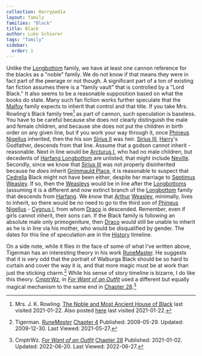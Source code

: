 ```yaml
---
collection: Harrypedia
layout: family
families: "Black"
title: Black
author: Luke Schierer
tags: "family"
sidebar:
  order: 1
---
```


Unlike the [Longbottom][] family, we have at least one cannon reference for the
blacks as a "noble" family.  We do not know if that means they were in fact
part of the peerage or not though.  A significant part of a ton of existing
fan fiction assumes there is a "family vault" that is controlled by a "Lord
Black." It also seems to be a reasonable supposition based on what the books do
state.  Many such fan fiction works further speculate that the [Malfoy][] family
expects to inherit that control and that title.  If you take Mrs. Rowling's
Black family tree[^210122-26] as part of cannon, such speculation is baseless.
You have to be careful because she does not clearly distinguish the male and
female children, and because she does not put the children in birth order on
any given line, but if you work your way through it, once [Phineus Nigellus]
inherited, then the his son [Sirius II] was heir.  [Sirius III], [Harry]'s
Godfather, descends from that line.  Assume that a godson cannot inherit -
reasonable.  Next in line would be [Arcturus I](Arcturus), who had no male
children, but decedents of [Harfang Longbottom][Harfang] are unlisted, that
might include [Neville].  Secondly, since we know that [Sirius III][] was
not properly disinherited because he *does* inherit [Grimmauld Place], it
is reasonable to suspect that [Cedrella][] Black might not have been either,
despite her marriage to [Septimus Weasley][Septimus].  If so, then the
[Weasleys][] would be in line after the [Longbottoms] (assuming it is a
different and now extinct branch of the [Longbottom][] family that descends
from [Harfang][].  We *know* that [Arthur][] [Weasley][], minimally, lives
to inherit, so there would be no need to go to the third son of [Phineus
Nigellus][] - [Cygnus I][], from whom [Draco][] is descended.  Remember,
even if girls cannot inherit, their sons can.   If the Black family is
following an absolute male only primogeniture, then [Draco][] would still
be unable to inherit as he is in line via his mother, who would be
disqualified by gender.  The dates for this line of speculation are in
the [History][] timeline.

[History]: <../../history>

[Draco]: <../malfoy/draco_lucius>

[Phineus Nigellus]: <phineus_nigellus>

[Cygnus I]: <../black/cygnus>

[Malfoy]: <../malfoy>

[Weasleys]: <../weasley>

[Weasley]: <../weasley>

[Harfang]: <../longbottom/harfang>

[Arthur]: <../weasley/arthur>

[Cedrella]: <cedrella>

[Septimus]: <../weasley/septimus>

[Sirius III]: <sirius_iii>

[Sirius II]: <sirius_ii>

[Longbottom]: <../longbottom>

[Longbottoms]: <../longbottom>

[Grimmauld Place]: <../../grimmauld_place>

[Neville]: <../longbottom/neville>

[Harry]: <../potter/harry_james>

On a side note, while it flies in the face of some of what I've written above,
Tigerman has an interesting theory in his work [RuneMaster][RMff1].  He suggests
that it is very odd that the portrait of Walburga Black should be so hard to
curtain and cover the way it is, and that more magic must be at work than just
the sticking charm.[^210527-1] While his sense of story timeline is bizarre, I
do like this theory.  [CmptrWz][CW1], in _[For Want of an Outfit][FWO1]_ used a
different but equally magical mechanism to the same end in [Chapter
28][FWOC28-1].[^220627-1]

[CW1]: https://archiveofourown.org/users/CmptrWz/pseuds/CmptrWz

[FWO1]: https://archiveofourown.org/works/28507302/

[FWO2]: https://archiveofourown.org/works/28507302/

[FWOC28-1]: https://archiveofourown.org/works/28507302/chapters/78741424

[^220627-1]: CmptrWz. _[For Want of an Outfit][FWO2]_
    [Chapter 28](https://archiveofourown.org/works/28507302/chapters/78741424)
    Published: 2021-01-02. Updated: 2022-06-20.  Last Viewed: 2022-06-27.

[^210527-1]: Tigerman. _[RuneMaster](https://www.fanfiction.net/s/5077573)_
    [Chapter 4](https://www.fanfiction.net/s/5077573/4/RuneMaster)
    Published: 2009-05-29. Updated: 2009-12-30. Last Viewed: 2021-05-27.

[RMff1]: https://www.fanfiction.net/s/5077573

[^210122-26]: Mrs. J. K. Rowling.
    [The Noble and Most Ancient House of Black](https://i.imgur.com/GbPzUmg.jpg)
    last visited 2021-01-22.  Also posted
    [here](https://static.wikia.nocookie.net/harrypotter/images/4/4f/JKRBlackFamilyTree.jpg/revision/latest/scale-to-width-down/1000?cb=20120710010553)
    last visited 2021-01-22.

